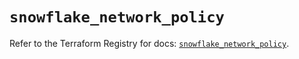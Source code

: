 # `snowflake_network_policy`

Refer to the Terraform Registry for docs: [`snowflake_network_policy`](https://registry.terraform.io/providers/snowflake-labs/snowflake/0.99.0/docs/resources/network_policy).

